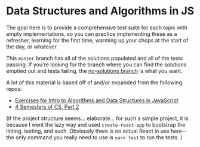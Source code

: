 # Data Structures and Algorithms in JS

The goal here is to provide a comprehensive test suite for each topic with empty implementations, so you can practice implementing these as a refresher, learning for the first time, warming up your chops at the start of the day, or whatever.

This `master` branch has all of the solutions populated and all of the tests passing. If you're looking for the branch where you can find the solutions emptied out and tests failing, the [no-solutions branch](https://github.com/gargrave/data-structures-and-algorithms-js/tree/no-solutions) is what you want.

A lot of this material is based off of and/or expanded from the following repos:

- [Exercises for Intro to Algorithms and Data Structures in JavaScript](https://github.com/kuychaco/algoClass)
- [4 Semesters of CS, Part 2](https://github.com/btholt/four-semesters-of-cs-part-two)

(If the project structure seems... elaborate... for such a simple project, it is because I went the lazy way and used `create-react-app` to bootstrap the linting, testing, and such. Obviously there is no actual React in use here--the only command you really need to use is `yarn test` to run the tests. )
